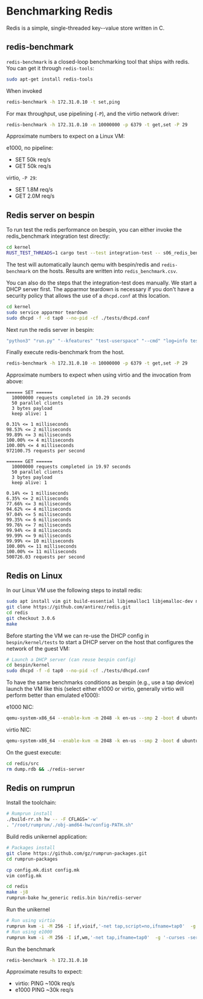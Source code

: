 # Benchmarking Redis

Redis is a simple, single-threaded key--value store written in C.

## redis-benchmark

`redis-benchmark` is a closed-loop benchmarking tool that ships with redis. You
can get it through `redis-tools`:

```bash
sudo apt-get install redis-tools
```

When invoked

```bash
redis-benchmark -h 172.31.0.10 -t set,ping
```

For max throughput, use pipelining (`-P`), and the virtio network
driver:

```bash
redis-benchmark -h 172.31.0.10 -n 10000000 -p 6379 -t get,set -P 29
```

Approximate numbers to expect on a Linux VM:

e1000, no pipeline:

* SET 50k req/s
* GET 50k req/s

virtio, `-P 29`:

* SET 1.8M req/s
* GET 2.0M req/s

## Redis server on bespin

To run test the redis performance on bespin, you can either invoke the
redis_benchmark integration test directly:

```bash
cd kernel
RUST_TEST_THREADS=1 cargo test --test integration-test -- s06_redis_benchmark
```

The test will automatically launch qemu with bespin/redis and `redis-benchmark`
on the hosts. Results are written into `redis_benchmark.csv`.

You can also do the steps that the integration-test does manually.
We start a DHCP server first. The apparmor teardown is necessary
if you don't have a security policy that allows the use of a
`dhcpd.conf` at this location.

```bash
cd kernel
sudo service apparmor teardown
sudo dhcpd -f -d tap0 --no-pid -cf ./tests/dhcpd.conf
```

Next run the redis server in bespin:

```bash
"python3" "run.py" "--kfeatures" "test-userspace" "--cmd" "log=info testbinary=redis.bin" "--nic" "e1000" "--mods" "rkapps" "--ufeatures" "rkapps:redis" "--qemu-settings=-m 1024M"
```

Finally execute redis-benchmark from the host.

```bash
redis-benchmark -h 172.31.0.10 -n 10000000 -p 6379 -t get,set -P 29
```

Approximate numbers to expect when using virtio and the invocation from above:

```log
====== SET ======
  10000000 requests completed in 10.29 seconds
  50 parallel clients
  3 bytes payload
  keep alive: 1

0.31% <= 1 milliseconds
98.53% <= 2 milliseconds
99.89% <= 3 milliseconds
100.00% <= 4 milliseconds
100.00% <= 4 milliseconds
972100.75 requests per second

====== GET ======
  10000000 requests completed in 19.97 seconds
  50 parallel clients
  3 bytes payload
  keep alive: 1

0.14% <= 1 milliseconds
6.35% <= 2 milliseconds
77.66% <= 3 milliseconds
94.62% <= 4 milliseconds
97.04% <= 5 milliseconds
99.35% <= 6 milliseconds
99.76% <= 7 milliseconds
99.94% <= 8 milliseconds
99.99% <= 9 milliseconds
99.99% <= 10 milliseconds
100.00% <= 11 milliseconds
100.00% <= 11 milliseconds
500726.03 requests per second
```


## Redis on Linux

In our Linux VM use the following steps to install redis:

```bash
sudo apt install vim git build-essential libjemalloc1 libjemalloc-dev net-tools
git clone https://github.com/antirez/redis.git
cd redis
git checkout 3.0.6
make
```

Before starting the VM we can re-use the DHCP config in `bespin/kernel/tests` to
start a DHCP server on the host that configures the network of the guest VM:

```bash
# Launch a DHCP server (can reuse bespin config)
cd bespin/kernel
sudo dhcpd -f -d tap0 --no-pid -cf ./tests/dhcpd.conf
```

To have the same benchmarks conditions as bespin (e.g., use a tap device) launch the VM like this
(select either e1000 or virtio, generally virtio will perform better than emulated e1000):

e1000 NIC:

```bash
qemu-system-x86_64 --enable-kvm -m 2048 -k en-us --smp 2 -boot d ubuntu-testing.img -nographic -net nic,model=e1000,netdev=n0 -netdev tap,id=n0,script=no,ifname=tap0
```

virtio NIC:

```bash
qemu-system-x86_64 --enable-kvm -m 2048 -k en-us --smp 2 -boot d ubuntu-testing.img -nographic -net nic,model=virtio,netdev=n0 -netdev tap,id=n0,script=no,ifname=tap0
```

On the guest execute:

```bash
cd redis/src
rm dump.rdb && ./redis-server
```

## Redis on rumprun

Install the toolchain:

```bash
# Rumprun install
./build-rr.sh hw -- -F CFLAGS='-w'
. "/root/rumprun/./obj-amd64-hw/config-PATH.sh"
```

Build redis unikernel application:

```bash
# Packages install
git clone https://github.com/gz/rumprun-packages.git
cd rumprun-packages

cp config.mk.dist config.mk
vim config.mk

cd redis
make -j8
rumprun-bake hw_generic redis.bin bin/redis-server
```

Run the unikernel

```bash
# Run using virtio
rumprun kvm -i -M 256 -I if,vioif,'-net tap,script=no,ifname=tap0'  -g '-curses'  -W if,inet,dhcp  -b images/data.iso,/data -- redis.bin
# Run using e1000
rumprun kvm -i -M 256 -I if,wm,'-net tap,ifname=tap0'  -g '-curses -serial -net nic,model=e1000'  -W if,inet,dhcp  -b images/data.iso,/data -- redis.bin
```

Run the benchmark

```bash
redis-benchmark -h 172.31.0.10
```

Approximate results to expect:

* virtio: PING ~100k req/s
* e1000 PING ~30k req/s